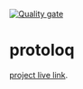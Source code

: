 [![Quality gate](https://sonarcloud.io/api/project_badges/quality_gate?project=romanprotoliuk_health-app-front-end)](https://sonarcloud.io/summary/new_code?id=romanprotoliuk_health-app-front-end)

# protoloq
[project live link]([https://github.com/facebook/create-react-app](https://www.protoloq.com/)https://www.protoloq.com/]).
